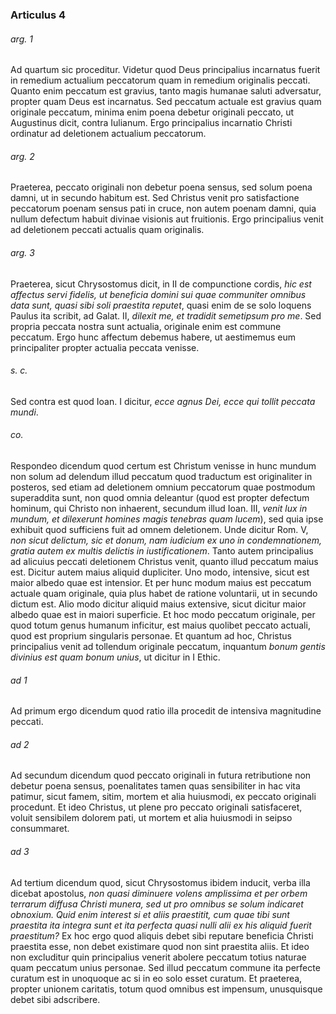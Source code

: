 ### Articulus 4

###### arg. 1
Ad quartum sic proceditur. Videtur quod Deus principalius incarnatus fuerit in remedium actualium peccatorum quam in remedium originalis peccati. Quanto enim peccatum est gravius, tanto magis humanae saluti adversatur, propter quam Deus est incarnatus. Sed peccatum actuale est gravius quam originale peccatum, minima enim poena debetur originali peccato, ut Augustinus dicit, contra Iulianum. Ergo principalius incarnatio Christi ordinatur ad deletionem actualium peccatorum.

###### arg. 2
Praeterea, peccato originali non debetur poena sensus, sed solum poena damni, ut in secundo habitum est. Sed Christus venit pro satisfactione peccatorum poenam sensus pati in cruce, non autem poenam damni, quia nullum defectum habuit divinae visionis aut fruitionis. Ergo principalius venit ad deletionem peccati actualis quam originalis.

###### arg. 3
Praeterea, sicut Chrysostomus dicit, in II de compunctione cordis, *hic est affectus servi fidelis, ut beneficia domini sui quae communiter omnibus data sunt, quasi sibi soli praestita reputet*, quasi enim de se solo loquens Paulus ita scribit, ad Galat. II, *dilexit me, et tradidit semetipsum pro me*. Sed propria peccata nostra sunt actualia, originale enim est commune peccatum. Ergo hunc affectum debemus habere, ut aestimemus eum principaliter propter actualia peccata venisse.

###### s. c.
Sed contra est quod Ioan. I dicitur, *ecce agnus Dei, ecce qui tollit peccata mundi*.

###### co.
Respondeo dicendum quod certum est Christum venisse in hunc mundum non solum ad delendum illud peccatum quod traductum est originaliter in posteros, sed etiam ad deletionem omnium peccatorum quae postmodum superaddita sunt, non quod omnia deleantur (quod est propter defectum hominum, qui Christo non inhaerent, secundum illud Ioan. III, *venit lux in mundum, et dilexerunt homines magis tenebras quam lucem*), sed quia ipse exhibuit quod sufficiens fuit ad omnem deletionem. Unde dicitur Rom. V, *non sicut delictum, sic et donum, nam iudicium ex uno in condemnationem, gratia autem ex multis delictis in iustificationem*. Tanto autem principalius ad alicuius peccati deletionem Christus venit, quanto illud peccatum maius est. Dicitur autem maius aliquid dupliciter. Uno modo, intensive, sicut est maior albedo quae est intensior. Et per hunc modum maius est peccatum actuale quam originale, quia plus habet de ratione voluntarii, ut in secundo dictum est. Alio modo dicitur aliquid maius extensive, sicut dicitur maior albedo quae est in maiori superficie. Et hoc modo peccatum originale, per quod totum genus humanum inficitur, est maius quolibet peccato actuali, quod est proprium singularis personae. Et quantum ad hoc, Christus principalius venit ad tollendum originale peccatum, inquantum *bonum gentis divinius est quam bonum unius*, ut dicitur in I Ethic.

###### ad 1
Ad primum ergo dicendum quod ratio illa procedit de intensiva magnitudine peccati.

###### ad 2
Ad secundum dicendum quod peccato originali in futura retributione non debetur poena sensus, poenalitates tamen quas sensibiliter in hac vita patimur, sicut famem, sitim, mortem et alia huiusmodi, ex peccato originali procedunt. Et ideo Christus, ut plene pro peccato originali satisfaceret, voluit sensibilem dolorem pati, ut mortem et alia huiusmodi in seipso consummaret.

###### ad 3
Ad tertium dicendum quod, sicut Chrysostomus ibidem inducit, verba illa dicebat apostolus, *non quasi diminuere volens amplissima et per orbem terrarum diffusa Christi munera, sed ut pro omnibus se solum indicaret obnoxium. Quid enim interest si et aliis praestitit, cum quae tibi sunt praestita ita integra sunt et ita perfecta quasi nulli alii ex his aliquid fuerit praestitum?* Ex hoc ergo quod aliquis debet sibi reputare beneficia Christi praestita esse, non debet existimare quod non sint praestita aliis. Et ideo non excluditur quin principalius venerit abolere peccatum totius naturae quam peccatum unius personae. Sed illud peccatum commune ita perfecte curatum est in unoquoque ac si in eo solo esset curatum. Et praeterea, propter unionem caritatis, totum quod omnibus est impensum, unusquisque debet sibi adscribere.

